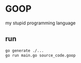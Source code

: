 # GOOP

my stupid programming language

## run

```bash
go generate ./...
go run main.go source_code.goop
```

